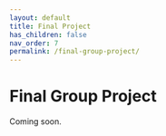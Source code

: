 ```yaml
---
layout: default
title: Final Project
has_children: false
nav_order: 7
permalink: /final-group-project/
---
```


<h1>Final Group Project</h1>

Coming soon.